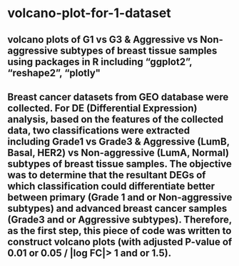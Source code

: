 # volcano-plot-for-1-dataset
## volcano plots of G1 vs G3 &amp; Aggressive vs Non-aggressive subtypes of breast tissue samples using packages in R including “ggplot2”, “reshape2”, “plotly"
## Breast cancer datasets from GEO database were collected. For DE (Differential Expression) analysis, based on the features of the collected data, two classifications were extracted including Grade1 vs Grade3 & Aggressive (LumB, Basal, HER2) vs Non-aggressive (LumA, Normal) subtypes of breast tissue samples. The objective was to determine that the resultant DEGs of which classification could differentiate better between primary (Grade 1 and or Non-aggressive subtypes) and advanced breast cancer samples (Grade3 and or Aggressive subtypes). Therefore, as the first step, this piece of code was written to construct volcano plots (with adjusted P-value of 0.01 or 0.05 / |log FC|> 1 and or 1.5). 
